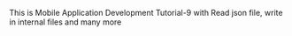This is Mobile Application Development Tutorial-9
with Read json file, write in internal files and many more
